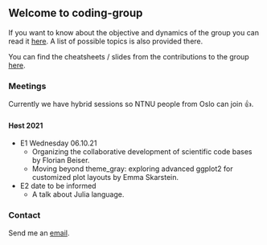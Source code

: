 ## Welcome to coding-group

If you want to know about the objective and dynamics of the group you can read it [here](https://github.com/anyosa/coding-group/blob/gh-pages/about.md). A list of possible topics is also provided there.

You can find the cheatsheets / slides from the contributions to the group [here](https://github.com/anyosa/coding-group/tree/gh-pages/contributions).

### Meetings 

Currently we have hybrid sessions so NTNU people from Oslo can join 👍.

#### Høst 2021

- E1 Wednesday 06.10.21
  - Organizing the collaborative development of scientific code bases by Florian Beiser.
  - Moving beyond theme_gray: exploring advanced ggplot2 for customized plot layouts by Emma Skarstein.
- E2 date to be informed
	- A talk about Julia language.

### Contact

Send me an [email](https://www.ntnu.edu/employees/susan.anyosa).

